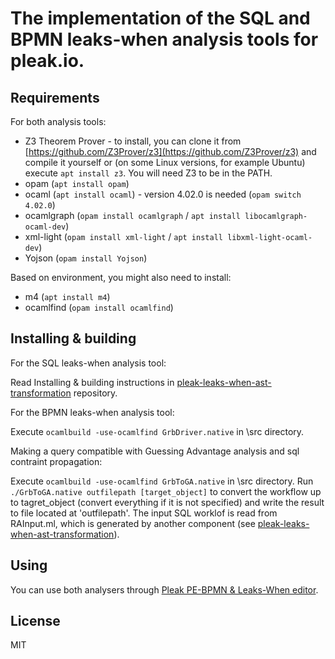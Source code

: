 
# The implementation of the SQL and BPMN leaks-when analysis tools for pleak.io.

## Requirements

For both analysis tools:

- Z3 Theorem Prover - to install, you can clone it from [https://github.com/Z3Prover/z3](https://github.com/Z3Prover/z3) and compile it yourself or (on some Linux versions, for example Ubuntu) execute `apt install z3`. You will need Z3 to be in the PATH.
- opam (`apt install opam`)
- ocaml (`apt install ocaml`) - version 4.02.0 is needed (`opam switch 4.02.0`)
- ocamlgraph (`opam install ocamlgraph` / `apt install libocamlgraph-ocaml-dev`)
- xml-light (`opam install xml-light` / `apt install libxml-light-ocaml-dev`)
- Yojson (`opam install Yojson`)

Based on environment, you might also need to install:

- m4 (`apt install m4`)
- ocamlfind (`opam install ocamlfind`)

## Installing & building

For the SQL leaks-when analysis tool:

Read Installing & building instructions in [pleak-leaks-when-ast-transformation](https://github.com/pleak-tools/pleak-leaks-when-ast-transformation) repository.

For the BPMN leaks-when analysis tool:

Execute `ocamlbuild -use-ocamlfind GrbDriver.native` in \src directory.

Making a query compatible with Guessing Advantage analysis and sql contraint propagation:

Execute `ocamlbuild -use-ocamlfind GrbToGA.native` in \src directory.
Run `./GrbToGA.native outfilepath [target_object]` to convert the workflow up to tagret_object (convert everything if it is not specified) and write the result to file located at 'outfilepath'. The input SQL worklof is read from RAInput.ml, which is generated by another component (see [pleak-leaks-when-ast-transformation](https://github.com/pleak-tools/pleak-leaks-when-ast-transformation)).

## Using

You can use both analysers through [Pleak PE-BPMN & Leaks-When editor](https://github.com/pleak-tools/pleak-pe-bpmn-editor).

## License

MIT
